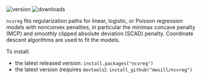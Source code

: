 ![version](http://www.r-pkg.org/badges/version/ncvreg)
![downloads](http://cranlogs.r-pkg.org/badges/ncvreg)

`ncvreg` fits regularization paths for linear, logistic, or Poisson regression models with nonconvex penalties, in particular the minimax concave penalty (MCP) and smoothly clipped absolute deviation (SCAD) penalty.  Coordinate descent algorithms are used to fit the models.

To install:

* the latest released version: `install.packages("ncvreg")`
* the latest version (requires `devtools`): `install_github("mwsill/ncvreg")`
